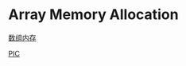 # Array Memory Allocation
[数组内存](https://www.cnblogs.com/rookiemzl/p/10547089.html)

[PIC](https://i.imgur.com/2ggv69i.png)

